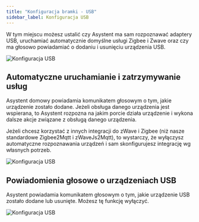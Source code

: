 ```yaml
---
title: "Konfiguracja bramki - USB"
sidebar_label: Konfiguracja USB
---
```


W tym miejscu możesz ustalić czy Asystent ma sam rozpoznawać adaptery USB, uruchamiać automatycznie domyślne usługi Zigbee i Zwave oraz czy ma głosowo powiadamiać o dodaniu i usunięciu urządzenia USB.

![Konfiguracja USB](/img/en/bramka/ais_usb.png)


## Automatyczne uruchamianie i zatrzymywanie usług

Asystent domowy powiadamia komunikatem głosowym o tym, jakie urządzenie zostało dodane. Jeżeli obsługa danego urządzenia jest wspierana, to Asystent rozpozna na jakim porcie działa urządzenie i wykona dalsze akcje związane z obsługą danego urządzenia.

Jeżeli chcesz korzystać z innych integracji do zWave i Zigbee (niż nasze standardowe Zigbee2Mqtt i zWaveJs2Mqtt), to wystarczy, że wyłączysz automatyczne rozpoznawania urządzeń i sam skonfigurujesz integrację wg własnych potrzeb.

![Konfiguracja USB](/img/en/bramka/ais_usb_2.png)


## Powiadomienia głosowe o urządzeniach USB 

Asystent powiadamia komunikatem głosowym o tym, jakie urządzenie USB zostało dodane lub usunięte. Możesz tę funkcję wyłączyć.

![Konfiguracja USB](/img/en/bramka/ais_usb_3.png)



